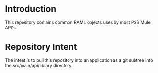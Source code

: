 # Introduction 
This repository contains common RAML objects uses by most PSS Mule API's.

# Repository Intent
The intent is to pull this repository into an application as a git subtree
into the src/main/api/library directory.
